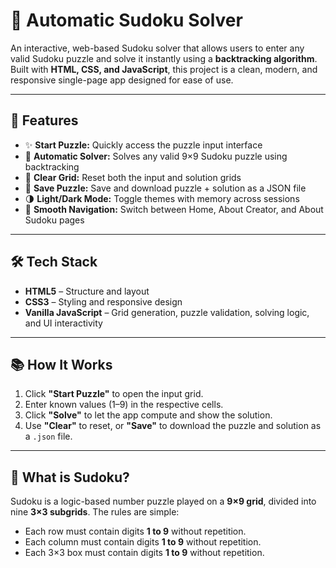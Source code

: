 # 🧩 Automatic Sudoku Solver

An interactive, web-based Sudoku solver that allows users to enter any valid Sudoku puzzle and solve it instantly using a **backtracking algorithm**. Built with **HTML, CSS, and JavaScript**, this project is a clean, modern, and responsive single-page app designed for ease of use.

---

## 🌟 Features

- ✨ **Start Puzzle:** Quickly access the puzzle input interface
- 🧠 **Automatic Solver:** Solves any valid 9×9 Sudoku puzzle using backtracking
- 🧹 **Clear Grid:** Reset both the input and solution grids
- 💾 **Save Puzzle:** Save and download puzzle + solution as a JSON file
- 🌗 **Light/Dark Mode:** Toggle themes with memory across sessions
- 🔁 **Smooth Navigation:** Switch between Home, About Creator, and About Sudoku pages

---


## 🛠️ Tech Stack

- **HTML5** – Structure and layout
- **CSS3** – Styling and responsive design
- **Vanilla JavaScript** – Grid generation, puzzle validation, solving logic, and UI interactivity

---

## 📚 How It Works

1. Click **"Start Puzzle"** to open the input grid.
2. Enter known values (1–9) in the respective cells.
3. Click **"Solve"** to let the app compute and show the solution.
4. Use **"Clear"** to reset, or **"Save"** to download the puzzle and solution as a `.json` file.

---

## 🧩 What is Sudoku?

Sudoku is a logic-based number puzzle played on a **9×9 grid**, divided into nine **3×3 subgrids**. The rules are simple:
- Each row must contain digits **1 to 9** without repetition.
- Each column must contain digits **1 to 9** without repetition.
- Each 3×3 box must contain digits **1 to 9** without repetition.

